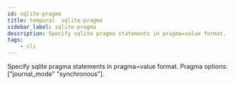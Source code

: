 ```yaml
---
id: sqlite-pragma
title: temporal  sqlite-pragma
sidebar_label: sqlite-pragma
description: Specify sqlite pragma statements in pragma=value format.
tags:
    - cli
---
```


Specify sqlite pragma statements in pragma=value format. Pragma options: ["journal_mode" "synchronous"].
